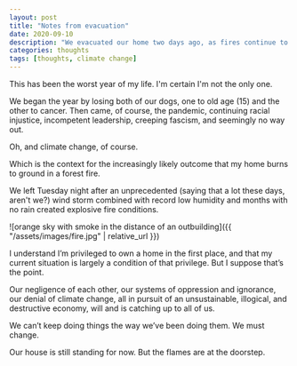```yaml
---
layout: post
title: "Notes from evacuation"
date: 2020-09-10
description: "We evacuated our home two days ago, as fires continue to approach our doorstep. We're in a hotel during a pandemic. The sky is orange and grey. And it feels like it only gets worse now."
categories: thoughts
tags: [thoughts, climate change]
---
```


This has been the worst year of my life. I'm certain I'm not the only one.

We began the year by losing both of our dogs, one to old age (15) and the other to cancer. Then came, of course, the pandemic, continuing racial injustice, incompetent leadership, creeping  fascism, and seemingly no way out.

Oh, and climate change, of course. 

Which is the context for the increasingly likely outcome that my home burns to ground in a forest fire. 

We left Tuesday night after an unprecedented (saying that a lot these days, aren't we?) wind storm combined with record low humidity and months with no rain created explosive fire conditions.

![orange sky with smoke in the distance of an outbuilding]({{ "/assets/images/fire.jpg" | relative_url }})

I understand I’m privileged to own a home in the first place, and that my current situation is largely a condition of that privilege. But I suppose that’s the point. 

Our negligence of each other, our systems of oppression and ignorance, our denial of climate change, all in pursuit of an unsustainable, illogical, and destructive economy, will and is catching up to all of us.

We can’t keep doing things the way we’ve been doing them. We must change. 

Our house is still standing for now. But the flames are at the doorstep.





